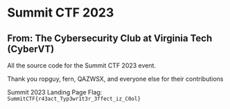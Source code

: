 # Summit CTF 2023

## From: The Cybersecurity Club at Virginia Tech (CyberVT)

All the source code for the Summit CTF 2023 event.

Thank you ropguy, fern, QAZWSX, and everyone else for their contributions


Summit 2023 Landing Page Flag: `SummitCTF{r43act_Typ3wr1t3r_3ffect_iz_C0ol}`

